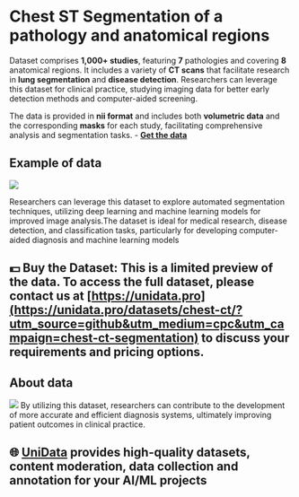 # Chest ST Segmentation of a pathology and anatomical regions
Dataset comprises **1,000+ studies**, featuring **7** pathologies and covering **8** anatomical regions. It includes a variety of **CT scans** that facilitate research in **lung segmentation** and **disease detection**. Researchers can leverage this dataset for clinical practice, studying imaging data for better early detection methods and computer-aided screening.

The data is provided in **nii format** and includes both **volumetric data** and the corresponding **masks** for each study, facilitating comprehensive analysis and segmentation tasks. - **[Get the data](https://unidata.pro/datasets/chest-ct/?utm_source=github&utm_medium=cpc&utm_campaign=chest-ct-segmentation)**

## Example of data
![](https://www.googleapis.com/download/storage/v1/b/kaggle-user-content/o/inbox%2F22059654%2F6edb5c13d2dfea3b64a305f889ccec07%2FFrame%20170%20(2).png?generation=1732242366229473&alt=media)

Researchers can leverage this dataset to explore automated segmentation techniques, utilizing deep learning and machine learning models for improved image analysis.The dataset is ideal for medical research, disease detection, and classification tasks, particularly for developing computer-aided diagnosis and machine learning models
## 💵 Buy the Dataset: This is a limited preview of the data. To access the full dataset, please contact us at [https://unidata.pro](https://unidata.pro/datasets/chest-ct/?utm_source=github&utm_medium=cpc&utm_campaign=chest-ct-segmentation) to discuss your requirements and pricing options.

## About data
![](https://www.googleapis.com/download/storage/v1/b/kaggle-user-content/o/inbox%2F22059654%2F2954f658cf5d63becab24b81739d686d%2FFrame%20169%20(1).png?generation=1732241020560152&alt=media)
By utilizing this dataset, researchers can contribute to the development of more accurate and efficient diagnosis systems, ultimately improving patient outcomes in clinical practice.

## 🌐 [UniData](https://unidata.pro/datasets/chest-ct/?utm_source=github&utm_medium=cpc&utm_campaign=chest-ct-segmentation) provides high-quality datasets, content moderation, data collection and annotation for your AI/ML projects 
